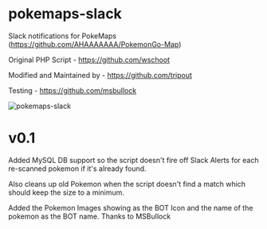 # pokemaps-slack

Slack notifications for PokeMaps (https://github.com/AHAAAAAAA/PokemonGo-Map)


Original PHP Script - https://github.com/wschoot

Modified and Maintained by - https://github.com/tripout

Testing - https://github.com/msbullock

![pokemaps-slack](https://cloud.githubusercontent.com/assets/6321072/17355478/b7d8515a-5905-11e6-880e-5111a180600e.png)

v0.1
============
Added MySQL DB support so the script doesn't fire off Slack Alerts for each re-scanned pokemon if it's already found.

Also cleans up old Pokemon when the script doesn't find a match which should keep the size to a minimum.

Added the Pokemon Images showing as the BOT Icon and the name of the pokemon as the BOT name. Thanks to MSBullock
